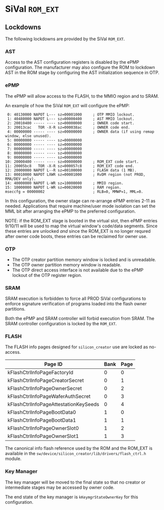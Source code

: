 # SiVal `ROM_EXT`

## Lockdowns

The following lockdowns are provided by the SiVal `ROM_EXT`.

### AST

Access to the AST configuration registers is disabled by the ePMP
configuration. The manufacturer may also configure the ROM to lockdown AST in
the ROM stage by configuring the AST initialization sequence in OTP.

### ePMP

The ePMP will allow access to the FLASH, to the MMIO region and to SRAM.

An example of how the SiVal `ROM_EXT` will configure the ePMP:

```console
 0: 40130000 NAPOT L--- sz=00001000     ; OTP MMIO lockout.
 1: 40480000 NAPOT L--- sz=00000400     ; AST MMIO lockout.
 2: 20010400 ----- ---- sz=00000000     ; OWNER code start.
 3: 20013cac   TOR -X-R sz=000038ac     ; OWNER code end.
 4: 00000000 ----- ---- sz=00000000     ; OWNER data (if using remap window, else unused).
 5: 00000000 ----- ---- sz=00000000
 6: 00000000 ----- ---- sz=00000000
 7: 00000000 ----- ---- sz=00000000
 8: 00000000 ----- ---- sz=00000000
 9: 00000000 ----- ---- sz=00000000
10: 20000400 ----- ---- sz=00000000     ; ROM_EXT code start.
11: 20005bc8   TOR -X-R sz=000057c8     ; ROM_EXT code end.
12: 20000000 NAPOT L--R sz=00100000     ; FLASH data (1 MB).
13: 00010000 NAPOT LXWR sz=00001000     ; RvDM region (not PROD, RMA/DEV only).
14: 40000000 NAPOT L-WR sz=10000000     ; MMIO region.
15: 10000000 NAPOT L-WR sz=00020000     ; RAM region.
mseccfg = 00000002                      ; RLB=0, MMWP=1, MML=0.
```

In this configuration, the owner stage can re-arrange ePMP entries
2-11 as needed.  Applications that require machine/user mode isolation can set
the MML bit after arranging the ePMP to the preferred configuration.

NOTE: if the ROM\_EXT stage is booted in the virtual slot, then ePMP entries
9/10/11 will be used to map the virtual window's code/data segments.  Since
these entries are unlocked _and_ since the ROM\_EXT is no longer requred
after owner code boots, these entries can be reclaimed for owner use.

### OTP

- The OTP creator partition memory window is locked and is unreadable.
- The OTP owner partition memory window is readable.
- The OTP direct access interface is not available due to the ePMP lockout of
  the OTP register region.

### SRAM

SRAM execution is forbidden to force all PROD SiVal configurations to enforce
signature verification of programs loaded into the flash owner partitions.

Both the ePMP and SRAM controller will forbid execution from SRAM. The SRAM
controller configuration is locked by the `ROM_EXT`.

### FLASH

The FLASH info pages designed for `silicon_creator` use are locked as
no-access.

Page ID                               | Bank | Page
--------------------------------------|------|------
kFlashCtrlInfoPageFactoryId           | 0    | 0
kFlashCtrlInfoPageCreatorSecret       | 0    | 1
kFlashCtrlInfoPageOwnerSecret         | 0    | 2
kFlashCtrlInfoPageWaferAuthSecret     | 0    | 3
kFlashCtrlInfoPageAttestationKeySeeds | 0    | 4
kFlashCtrlInfoPageBootData0           | 1    | 0
kFlashCtrlInfoPageBootData1           | 1    | 1
kFlashCtrlInfoPageOwnerSlot0          | 1    | 2
kFlashCtrlInfoPageOwnerSlot1          | 1    | 3

The canonical info flash reference used by the ROM and the ROM\_EXT is available
in the `sw/device/silicon_creator/lib/drivers/flash_ctrl.h` module.

### Key Manager

The key manager will be moved to the final state so that no creator or
intermediate stages may be accessed by owner code.

The end state of the key manager is `kKeymgrStateOwnerKey` for this
configuration.
